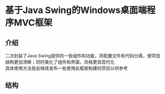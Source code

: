 # 基于Java Swing的Windows桌面端程序MVC框架
## 介绍
二次封装了Java Swing提供的一些组件和功能，将配置文件和代码分离，使项目结构更加清晰；同时美化了组件和界面，风格更具现代化  
具体使用方法我会继续发布一些使用此框架构建的项目以供参考
## 结构

